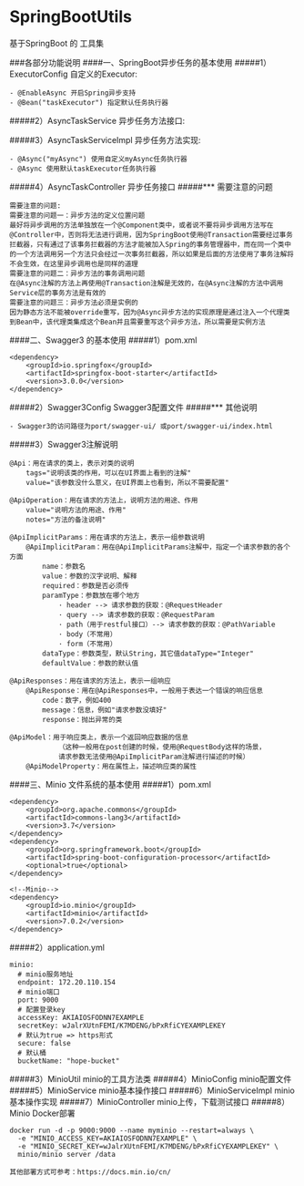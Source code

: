 # SpringBootUtils
基于SpringBoot 的 工具集

###各部分功能说明
####一、SpringBoot异步任务的基本使用
#####1）ExecutorConfig 自定义的Executor:
```
- @EnableAsync 开启Spring异步支持
- @Bean("taskExecutor") 指定默认任务执行器
```
#####2）AsyncTaskService 异步任务方法接口:

#####3）AsyncTaskServiceImpl 异步任务方法实现:
```
- @Async("myAsync") 使用自定义myAsync任务执行器
- @Async 使用默认taskExecutor任务执行器
```
#####4）AsyncTaskController 异步任务接口
#####*** 需要注意的问题
```
需要注意的问题:
需要注意的问题一：异步方法的定义位置问题
最好将异步调用的方法单独放在一个@Component类中，或者说不要将异步调用方法写在@Controller中，否则将无法进行调用，因为SpringBoot使用@Transaction需要经过事务拦截器，只有通过了该事务拦截器的方法才能被加入Spring的事务管理器中，而在同一个类中的一个方法调用另一个方法只会经过一次事务拦截器，所以如果是后面的方法使用了事务注解将不会生效，在这里异步调用也是同样的道理
需要注意的问题二：异步方法的事务调用问题
在@Async注解的方法上再使用@Transaction注解是无效的，在@Async注解的方法中调用Service层的事务方法是有效的
需要注意的问题三：异步方法必须是实例的
因为静态方法不能被override重写，因为@Async异步方法的实现原理是通过注入一个代理类到Bean中，该代理类集成这个Bean并且需要重写这个异步方法，所以需要是实例方法
```
####二、Swagger3 的基本使用
#####1）pom.xml
```$xslt
<dependency>
    <groupId>io.springfox</groupId>
    <artifactId>springfox-boot-starter</artifactId>
    <version>3.0.0</version>
</dependency>
```
#####2）Swagger3Config Swagger3配置文件
#####*** 其他说明
```$xslt
- Swagger3的访问路径为port/swagger-ui/ 或port/swagger-ui/index.html
```
#####3）Swagger3注解说明
```$xslt
@Api：用在请求的类上，表示对类的说明
    tags="说明该类的作用，可以在UI界面上看到的注解"
    value="该参数没什么意义，在UI界面上也看到，所以不需要配置"

@ApiOperation：用在请求的方法上，说明方法的用途、作用
    value="说明方法的用途、作用"
    notes="方法的备注说明"

@ApiImplicitParams：用在请求的方法上，表示一组参数说明
    @ApiImplicitParam：用在@ApiImplicitParams注解中，指定一个请求参数的各个方面
        name：参数名
        value：参数的汉字说明、解释
        required：参数是否必须传
        paramType：参数放在哪个地方
            · header --> 请求参数的获取：@RequestHeader
            · query --> 请求参数的获取：@RequestParam
            · path（用于restful接口）--> 请求参数的获取：@PathVariable
            · body（不常用）
            · form（不常用）    
        dataType：参数类型，默认String，其它值dataType="Integer"       
        defaultValue：参数的默认值

@ApiResponses：用在请求的方法上，表示一组响应
    @ApiResponse：用在@ApiResponses中，一般用于表达一个错误的响应信息
        code：数字，例如400
        message：信息，例如"请求参数没填好"
        response：抛出异常的类

@ApiModel：用于响应类上，表示一个返回响应数据的信息
            （这种一般用在post创建的时候，使用@RequestBody这样的场景，
            请求参数无法使用@ApiImplicitParam注解进行描述的时候）
    @ApiModelProperty：用在属性上，描述响应类的属性
```
####三、Minio 文件系统的基本使用
#####1）pom.xml
```
<dependency>
    <groupId>org.apache.commons</groupId>
    <artifactId>commons-lang3</artifactId>
    <version>3.7</version>
</dependency>
<dependency>
    <groupId>org.springframework.boot</groupId>
    <artifactId>spring-boot-configuration-processor</artifactId>
    <optional>true</optional>
</dependency>

<!--Minio-->
<dependency>
    <groupId>io.minio</groupId>
    <artifactId>minio</artifactId>
    <version>7.0.2</version>
</dependency>
```
#####2）application.yml
```
minio:
  # minio服务地址
  endpoint: 172.20.110.154
  # minio端口 
  port: 9000 
  # 配置登录key 
  accessKey: AKIAIOSFODNN7EXAMPLE
  secretKey: wJalrXUtnFEMI/K7MDENG/bPxRfiCYEXAMPLEKEY
  # 默认为true => https形式
  secure: false 
  # 默认桶
  bucketName: "hope-bucket"
```
#####3）MinioUtil minio的工具方法类
#####4）MinioConfig minio配置文件
#####5）MinioService minio基本操作接口
#####6）MinioServiceImpl minio基本操作实现
#####7）MinioController minio上传，下载测试接口
#####8）Minio Docker部署
```$xslt
docker run -d -p 9000:9000 --name myminio --restart=always \
  -e "MINIO_ACCESS_KEY=AKIAIOSFODNN7EXAMPLE" \
  -e "MINIO_SECRET_KEY=wJalrXUtnFEMI/K7MDENG/bPxRfiCYEXAMPLEKEY" \
  minio/minio server /data

其他部署方式可参考：https://docs.min.io/cn/
```




